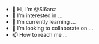 - 👋 Hi, I’m @Sl6anz
- 👀 I’m interested in ...
- 🌱 I’m currently learning ...
- 💞️ I’m looking to collaborate on ...
- 📫 How to reach me ...

<!---
Sl6anz/Sl6anz is a ✨ special ✨ repository because its `README.md` (this file) appears on your GitHub profile.
You can click the Preview link to take a look at your changes.
--->
